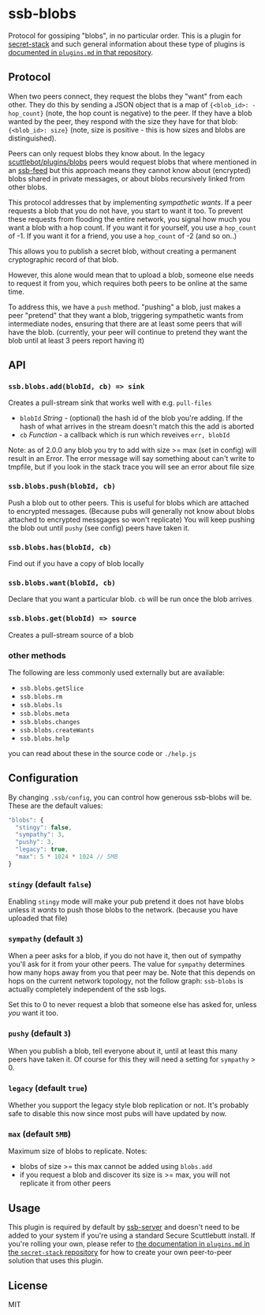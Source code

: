 # ssb-blobs

Protocol for gossiping "blobs", in no particular order. This is a plugin for [secret-stack](https://github.com/ssbc/secret-stack) and such general information about these type of plugins is [documented in `plugins.md` in that repository](https://github.com/ssbc/secret-stack/blob/master/PLUGINS.md).

## Protocol

When two peers connect, they request the blobs they "want" from each other.
They do this by sending a JSON object that is a map of
`{<blob_id>: -hop_count}` (note, the hop count is negative) to the peer.
If they have a blob wanted by the peer, they respond with the size they have
for that blob: `{<blob_id>: size}` (note, size is positive - this is how sizes
and blobs are distinguished).

Peers can only request blobs they know about. In the legacy
[scuttlebot/plugins/blobs](https://github.com/ssbc/scuttlebot/tree/99fad7c5f6e436cbd670346b4da20c57222a1419/plugins/blobs)
peers would request blobs that where mentioned in an
[ssb-feed](https://github.com/ssbc/ssb-feed) but this approach
means they cannot know about (encrypted) blobs shared in private
messages, or about blobs recursively linked from other blobs.

This protocol addresses that by implementing _sympathetic wants_.
If a peer requests a blob that you do not have, you start to want it too.
To prevent these requests from flooding the entire network, you signal how much
you want a blob with a hop count.
If you want it for yourself, you use a `hop_count` of -1.
If you want it for a friend, you use a `hop_count` of -2 (and so on..)

This allows you to publish a secret blob, without creating
a permanent cryptographic record of that blob.

However, this alone would mean that to upload a blob,
someone else needs to request it from you, which requires
both peers to be online at the same time.

To address this, we have a `push` method. "pushing" a blob,
just makes a peer "pretend" that they want a blob,
triggering sympathetic wants from intermediate nodes,
ensuring that there are at least some peers that will have the blob.
(currently, your peer will continue to pretend they want the
blob until at least 3 peers report having it)

## API

### `ssb.blobs.add(blobId, cb) => sink`

Creates a pull-stream sink that works well with e.g. `pull-files`
- `blobId` *String* - (optional) the hash id of the blob you're adding. If the hash of what arrives in the stream doesn't match this the add is aborted
- `cb` *Function* - a callback which is run which reveives `err, blobId`

Note: as of 2.0.0 any blob you try to add with size >= max (set in config) will result in an Error.
The error message will say something about can't write to tmpfile, but if you look in the stack trace
you will see an error about file size

### `ssb.blobs.push(blobId, cb)`

Push a blob out to other peers. This is useful for blobs which are attached to encrypted messages.
(Because pubs will generally not know about blobs attached to encrypted messgages so won't replicate)
You will keep pushing the blob out until `pushy` (see config) peers have taken it.

### `ssb.blobs.has(blobId, cb)`

Find out if you have a copy of blob locally

### `ssb.blobs.want(blobId, cb)`

Declare that you want a particular blob. `cb` will be run once the blob arrives

### `ssb.blobs.get(blobId) => source`

Creates a pull-stream source of a blob

### other methods

The following are less commonly used externally but are available:
- `ssb.blobs.getSlice`
- `ssb.blobs.rm`
- `ssb.blobs.ls`
- `ssb.blobs.meta`
- `ssb.blobs.changes`
- `ssb.blobs.createWants`
- `ssb.blobs.help`

you can read about these in the source code or `./help.js`

## Configuration

By changing `.ssb/config`, you can control how generous
ssb-blobs will be. These are the default values:

``` js
"blobs": {
  "stingy": false,
  "sympathy": 3,
  "pushy": 3,
  "legacy": true,
  "max": 5 * 1024 * 1024 // 5MB 
}
```

### `stingy` (default `false`)

Enabling `stingy` mode will make your pub pretend it does not have blobs
unless it _wants_ to push those blobs to the network. (because you have uploaded that file)

### `sympathy` (default `3`)

When a peer asks for a blob, if you do not have it, then out of sympathy you'll
ask for it from your other peers.
The value for `sympathy` determines how many hops away from you that peer may be.
Note that this depends on hops on the current network topology, not the follow
graph: `ssb-blobs` is actually completely independent of the ssb logs.

Set this to 0 to never request a blob that someone else has asked for, unless _you_ want it too.

### `pushy` (default `3`)

When you publish a blob, tell everyone about it, until at least this many peers have taken it.
Of course for this they will need a setting for `sympathy` > 0.


### `legacy` (default `true`)

Whether you support the legacy style blob replication or not.
It's probably safe to disable this now since most pubs will have updated by now.

### `max` (default `5MB`)

Maximum size of blobs to replicate.
Notes:
- blobs of size >= this max cannot be added using `blobs.add`
- if you request a blob and discover its size is >= max, you will not replicate it from other peers

## Usage

This plugin is required by default by [ssb-server](https://github.com/ssbc/ssb-server) and doesn't need to be added to your system if you're using a standard Secure Scuttlebutt install. If you're rolling your own, please refer to [the documentation in `plugins.md` in the `secret-stack` repository](https://github.com/ssbc/secret-stack/blob/master/plugins.md) for how to create your own peer-to-peer solution that uses this plugin.

## License

MIT



